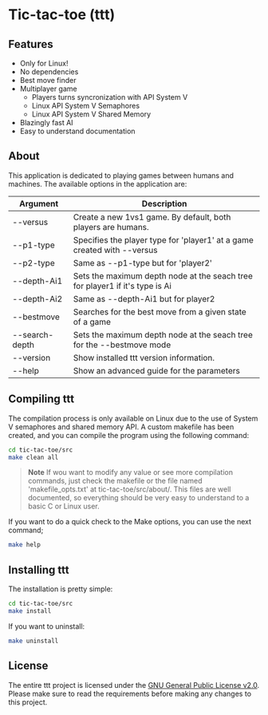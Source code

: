 # Tic-tac-toe (ttt)

## Features

- Only for Linux!
- No dependencies
- Best move finder
- Multiplayer game
    - Players turns syncronization with API System V
    - Linux API System V Semaphores
    - Linux API System V Shared Memory
- Blazingly fast AI
- Easy to understand documentation

## About
This application is dedicated to playing games between humans and machines. The available options in the application are:

| Argument       | Description                                                                  | 
| -------------- | ---------------------------------------------------------------------------- |
| --versus       | Create a new 1vs1 game. By default, both players are humans.                 |
| --p1-type      | Specifies the player type for 'player1' at a game created with --versus      | 
| --p2-type      | Same as --p1-type but for 'player2'                                          | 
| --depth-Ai1    | Sets the maximum depth node at the seach tree for player1 if it's type is Ai |
| --depth-Ai2    | Same as --depth-Ai1 but for player2                                          |
| --bestmove     | Searches for the best move from a given state of a game                      | 
| --search-depth | Sets the maximum depth node at the seach tree for the --bestmove mode        |
| --version      | Show installed ttt version information.                                      |
| --help         | Show an advanced guide for the parameters                                    |


## Compiling ttt
The compilation process is only available on Linux due to the use of System V semaphores and shared memory API. A custom makefile has been created, and you can compile the program using the following command:

```bash
cd tic-tac-toe/src
make clean all
```
> **Note**
> If wou want to modify any value or see more compilation commands, just check the makefile or the file named 'makefile_opts.txt' at tic-tac-toe/src/about/. This files are well documented, so everything should be very easy to understand to a basic C or Linux user.

If you want to do a quick check to the Make options, you can use the next command;
```bash
make help
```

## Installing ttt

The installation is pretty simple:
```bash
cd tic-tac-toe/src
make install
```

If you want to uninstall:
```bash
make uninstall
```

## License
The entire ttt project is licensed under the [GNU General Public License v2.0](License). Please make sure to read the requirements before making any changes to this project.

